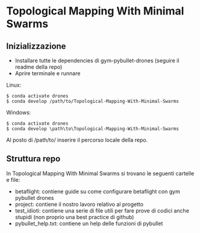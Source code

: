 # Topological Mapping With Minimal Swarms

## Inizializzazione

- Installare tutte le dependencies di gym-pybullet-drones (seguire il readme della repo)
- Aprire terminale e runnare

Linux:
```
$ conda activate drones
$ conda develop /path/to/Topological-Mapping-With-Minimal-Swarms 
```

Windows:
```
$ conda activate drones
$ conda develop \path\to\Topological-Mapping-With-Minimal-Swarms 
```

Al posto di /path/to/ inserire il percorso locale della repo.

## Struttura repo

In Topological Mapping With Minimal Swarms si trovano le seguenti cartelle e file:
- betaflight: contiene guide su come configurare betaflight con gym pybullet drones
- project: contiene il nostro lavoro relativo al progetto
- test_idioti: contiene una serie di file utili per fare prove di codici anche stupidi (non proprio una best practice di github)
- pybullet_help.txt: contiene un help delle funzioni di pybullet


